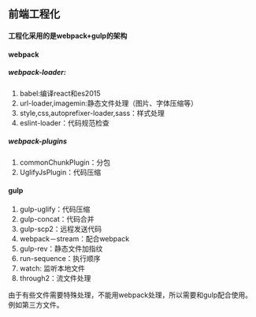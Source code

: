 ## 前端工程化

#### 工程化采用的是webpack+gulp的架构
#### webpack
##### webpack-loader:
1. babel:编译react和es2015
2. url-loader,imagemin:静态文件处理（图片、字体压缩等）
3. style,css,autoprefixer-loader,sass：样式处理
4. eslint-loader：代码规范检查

##### webpack-plugins
1. commonChunkPlugin：分包
2. UglifyJsPlugin：代码压缩

#### gulp
1. gulp-uglify：代码压缩
2. gulp-concat：代码合并
3. gulp-scp2：远程发送代码
4. webpack－stream：配合webpack
5. gulp-rev：静态文件加指纹
6. run-sequence：执行顺序
7. watch: 监听本地文件
8. through2：流文件处理


由于有些文件需要特殊处理，不能用webpack处理，所以需要和gulp配合使用。例如第三方文件。
